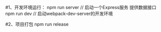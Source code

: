 #1、开发环境运行：
    npm run server   // 启动一个Express服务  提供数据接口
    npm run dev      // 启动webpack-dev-server的开发环境

#2、项目打包
    npm run release
